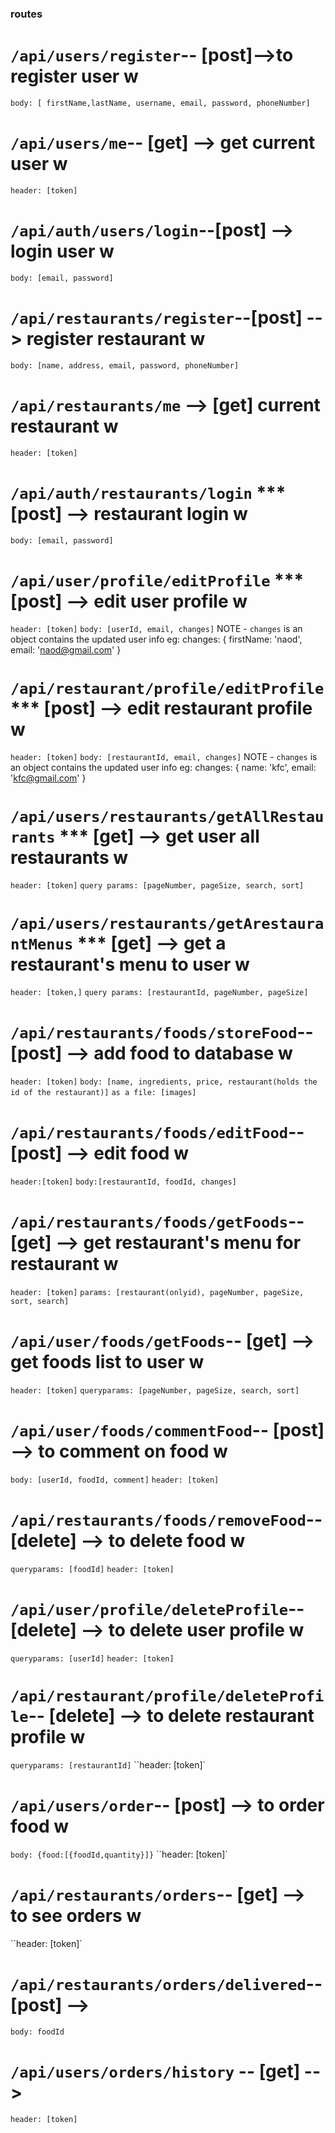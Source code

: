 ### routes

# `/api/users/register`-- [post]-->to register user w

`body: [ firstName,lastName, username, email, password, phoneNumber]`

# `/api/users/me`-- [get] --> get current user w

`header: [token] `

# `/api/auth/users/login`--[post] --> login user w

`body: [email, password]`

# `/api/restaurants/register`--[post] --> register restaurant w

`body: [name, address, email, password, phoneNumber]`

# `/api/restaurants/me` --> [get] current restaurant w

`header: [token]`

# `/api/auth/restaurants/login` \*\*\* [post] --> restaurant login w

`body: [email, password]`

# `/api/user/profile/editProfile` \*\*\* [post] --> edit user profile w

`header: [token]`
`body: [userId, email, changes]`
NOTE - `changes` is an object contains the updated user info
eg: changes: {
firstName: 'naod',
email: 'naod@gmail.com'
}

# `/api/restaurant/profile/editProfile` \*\*\* [post] --> edit restaurant profile w

`header: [token]`
`body: [restaurantId, email, changes]`
NOTE - `changes` is an object contains the updated user info
eg: changes: {
name: 'kfc',
email: 'kfc@gmail.com'
}

# `/api/users/restaurants/getAllRestaurants` \*\*\* [get] --> get user all restaurants w

`header: [token]`
`query params: [pageNumber, pageSize, search, sort]`

# `/api/users/restaurants/getArestaurantMenus` \*\*\* [get] --> get a restaurant's menu to user w

`header: [token,]`
`query params: [restaurantId, pageNumber, pageSize]`

# `/api/restaurants/foods/storeFood`--[post] --> add food to database w

`header: [token]`
`body: [name, ingredients, price, restaurant(holds the id of the restaurant)]`
`as a file: [images]`

# `/api/restaurants/foods/editFood`--[post] --> edit food w

`header:[token]`
`body:[restaurantId, foodId, changes]`

# `/api/restaurants/foods/getFoods`--[get] --> get restaurant's menu for restaurant w

`header: [token]`
`params: [restaurant(onlyid), pageNumber, pageSize, sort, search]`

# `/api/user/foods/getFoods`-- [get] --> get foods list to user w

`header: [token]`
`queryparams: [pageNumber, pageSize, search, sort]`

# `/api/user/foods/commentFood`-- [post] --> to comment on food w

`body: [userId, foodId, comment]`
`header: [token]`

# `/api/restaurants/foods/removeFood`-- [delete] --> to delete food w

`queryparams: [foodId]`
`header: [token]`

# `/api/user/profile/deleteProfile`-- [delete] --> to delete user profile w

`queryparams: [userId]`
`header: [token]`

# `/api/restaurant/profile/deleteProfile`-- [delete] --> to delete restaurant profile w

`queryparams: [restaurantId]`
``header: [token]`

# `/api/users/order`-- [post] --> to order food w

`body: {food:[{foodId,quantity}]}`
``header: [token]`

# `/api/restaurants/orders`-- [get] --> to see orders w

``header: [token]`

# `/api/restaurants/orders/delivered`-- [post] -->
```body: foodId```

# `/api/users/orders/history` -- [get] -->
```header: [token]```

